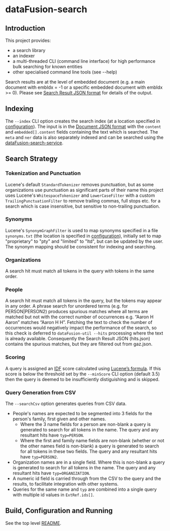 # dataFusion-search

## Introduction
This project provides:
- a search library
- an indexer
- a multi-threaded CLI (command line interface) for high performance bulk searching for known entities
- other specialised command line tools (see --help)

Search results are at the level of embedded document (e.g. a main document with embIdx = -1 or a specific embedded document with embIdx >= 0). Please see [Search Result JSON format](../dataFusion-common#search-result-json-format) for details of the output.

## Indexing
The `--index` CLI option creates the search index (at a location specified in [configuration](../README.md#configuration)). The input is in the [Document JSON format](../dataFusion-common#document-json-format) with the `content` and `embedded[].content` fields containing the text which is searched. The `meta` and `ner` data is also separately indexed and can be searched using the [dataFusion-search-service](./dataFusion-search-service).

## Search Strategy
### Tokenization and Punctuation
Lucene's default `StandardTokenizer` removes punctuation, but as some organizations use punctuation as significant parts of their name this project uses Lucene's `WhitespaceTokenizer` and `LowerCaseFilter` with a custom `TrailingPunctuationFilter` to remove trailing commas, full stops etc. for a search which is case insensitive, but sensitive to non-trailing punctuation.
### Synonyms
Lucene's `SynonymGraphFilter` is used to map synonyms specified in a file `synonyms.txt` (the location is specified in [configuration](../README.md#configuration)), initially set to map "proprietary" to "pty" and "limited" to "ltd", but can be updated by the user. The synonym mapping should be consistent for indexing and searching.
### Organizations
A search hit must match all tokens in the query with tokens in the same order.
### People
A search hit must match all tokens in the query, but the tokens may appear in any order.
A phrase search for unordered terms (e.g. for PERSON|PERSON2) produces spurious matches where all terms are matched but not with the correct number of occurrences e.g. “Aaron H Aaron” matches “Aaron H H”. Fetching the text to check the number of occurrences would negatively impact the performance of the search, so this check is deferred to `dataFusion-util --hits` processing where the text is already available. Consequently the Search Result JSON (hits.json) contains the spurious matches, but they are filtered out from gaz.json.
### Scoring
A query is assigned an [IDF](https://en.wikipedia.org/wiki/Tf%E2%80%93idf#Inverse_document_frequency) score  calculated using [Lucene’s formula](https://lucene.apache.org/core/7_1_0/core/org/apache/lucene/search/similarities/TFIDFSimilarity.html). If this score is below the threshold set by the `--minScore` CLI option (default 3.5) then the query is deemed to be insufficiently distiguishing and is skipped.
### Query Generation from CSV
The `--searchCsv`  option generates queries from CSV data.
- People's names are expected to be segmented into 3 fields for the person's family, first given and other names.
  - Where the 3 name fields for a person are non-blank a query is generated to search for all tokens in the name. The query and any resultant hits have `typ=PERSON`.
  - Where the first and family name fields are non-blank (whether or not the other names field is non-blank) a query is generated to search for all tokens in these two fields. The query and any resultant hits have `typ=PERSON2`.
- Organization names are in a single field. Where this is non-blank a query is generated to search for all tokens in the name. The query and any resultant hits have `typ=ORGANIZATION`.
- A numeric id field is carried through from the CSV to the query and the results, to facilitate integration with other systems.
- Queries for the same name and `typ` are combined into a single query with multiple id values in `ExtRef.ids[]`.

## Build, Configuration and Running

See the top level [README](../README.md).

